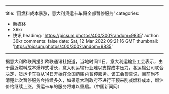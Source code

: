 
---
title: '因燃料成本暴涨，意大利货运卡车将全部暂停服务'
categories: 
 - 新媒体
 - 36kr
 - 快讯
headimg: 'https://picsum.photos/400/300?random=9835'
author: 36kr
comments: false
date: Sat, 12 Mar 2022 09:21:16 GMT
thumbnail: 'https://picsum.photos/400/300?random=9835'
---

<div>   
据意大利欧联网援引欧联通讯社报道，当地时间11日，意大利运输业工会表示，由于最近燃料成本爆炸式增长，意大利运输行业难以支撑成本压力，各运输公司联合决定，货运卡车将从14日开始在全国范围内暂停服务。该工会警告说，目前尚不清楚此次暂停服务会持续多久，如果意大利政府不进行干预来削减燃料成本，燃油价格继续上涨，货运卡车的服务将难以重启。（中国新闻网）  
</div>
            